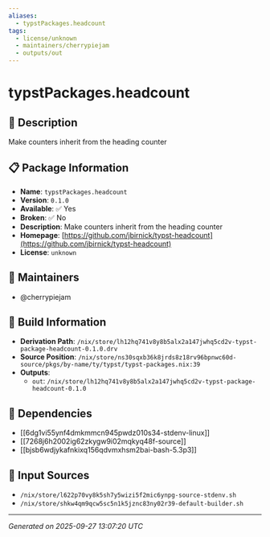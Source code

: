```yaml
---
aliases:
  - typstPackages.headcount
tags:
  - license/unknown
  - maintainers/cherrypiejam
  - outputs/out
---
```


# typstPackages.headcount

## 📝 Description

Make counters inherit from the heading counter

## 📋 Package Information

- **Name**: `typstPackages.headcount`
- **Version**: `0.1.0`
- **Available**: ✅ Yes
- **Broken**: ✅ No
- **Description**: Make counters inherit from the heading counter
- **Homepage**: [https://github.com/jbirnick/typst-headcount](https://github.com/jbirnick/typst-headcount)
- **License**: `unknown`
## 👥 Maintainers

- @cherrypiejam


## 🔧 Build Information

- **Derivation Path**: `/nix/store/lh12hq741v8y8b5alx2a147jwhq5cd2v-typst-package-headcount-0.1.0.drv`
- **Source Position**: `/nix/store/ns30sqxb36k8jrds8z18rv96bpnwc60d-source/pkgs/by-name/ty/typst/typst-packages.nix:39`
- **Outputs**:
  - `out`:  `/nix/store/lh12hq741v8y8b5alx2a147jwhq5cd2v-typst-package-headcount-0.1.0`

## 🔗 Dependencies

- [[6dg1vi55ynf4dmkmmcn945pwdz010s34-stdenv-linux]]
- [[7268j6h2002ig62zkygw9i02mqkyq48f-source]]
- [[bjsb6wdjykafnkixq156qdvmxhsm2bai-bash-5.3p3]]

## 📁 Input Sources

- `/nix/store/l622p70vy8k5sh7y5wizi5f2mic6ynpg-source-stdenv.sh`
- `/nix/store/shkw4qm9qcw5sc5n1k5jznc83ny02r39-default-builder.sh`

---
*Generated on 2025-09-27 13:07:20 UTC*
